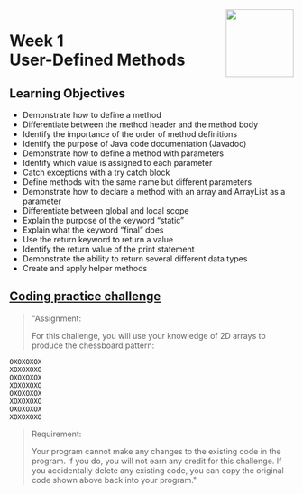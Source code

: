 <a href="../">
  <img src="/img/Java_Basic_Structures_Arrays,_Strings,_and_Files_logo.avif" width="120" align="right">
</a>

# Week 1 <br> User-Defined Methods

## Learning Objectives
- Demonstrate how to define a method
- Differentiate between the method header and the method body
- Identify the importance of the order of method definitions
- Identify the purpose of Java code documentation (Javadoc)
- Demonstrate how to define a method with parameters
- Identify which value is assigned to each parameter
- Catch exceptions with a try catch block
- Define methods with the same name but different parameters
- Demonstrate how to declare a method with an array and ArrayList as a parameter
- Differentiate between global and local scope
- Explain the purpose of the keyword “static”
- Explain what the keyword “final” does
- Use the return keyword to return a value
- Identify the return value of the print statement
- Demonstrate the ability to return several different data types
- Create and apply helper methods

## [Coding practice challenge](./LabChallenge.java)

>"Assignment:
>
>For this challenge, you will use your knowledge of 2D arrays to produce the chessboard pattern:
```
OXOXOXOX
XOXOXOXO
OXOXOXOX
XOXOXOXO
OXOXOXOX
XOXOXOXO
OXOXOXOX
XOXOXOXO
```
>Requirement:
>
>Your program cannot make any changes to the existing code in the program. If you do, you will not earn any credit for this challenge. If you accidentally delete any existing code, you can copy the original code shown above back into your program."
